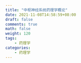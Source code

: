 ```yaml
---
title: "中枢神经系统药理学概论"
date: 2021-11-08T14:58:59+08:00
draft: false
comments: true
math: false
weight: 120
tags:
    - 药理学
categories:
    - 药理学
---
```


